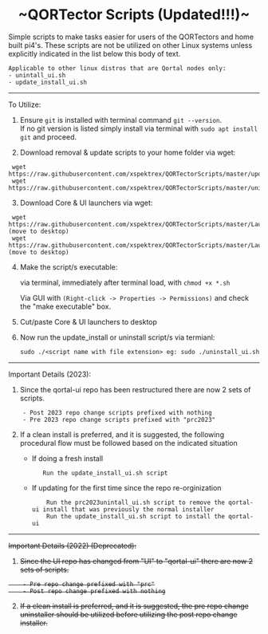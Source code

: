 
<h1 align="center">
~QORTector Scripts (Updated!!!)~
</h1>

<p>
Simple scripts to make tasks easier for users of the QORTectors and home built pi4's.  These scripts are
not be utilized on other Linux systems unless explicitly indicated in the list below this body of text.
</p>

```
Applicable to other linux distros that are Qortal nodes only:
- unintall_ui.sh
- update_install_ui.sh
```
---



To Utilize:

1. Ensure `git` is installed with terminal command `git --version`.  
If no git version is listed simply install via terminal with `sudo apt install git` and proceed.

2. Download removal & update scripts to your home folder via wget:

```
 wget https://raw.githubusercontent.com/xspektrex/QORTectorScripts/master/update_install_ui.sh
 wget https://raw.githubusercontent.com/xspektrex/QORTectorScripts/master/uninstall_ui.sh
```

3. Download Core & UI launchers via wget:

```
 wget https://raw.githubusercontent.com/xspektrex/QORTectorScripts/master/Launch_Core.sh (move to desktop)
 wget https://raw.githubusercontent.com/xspektrex/QORTectorScripts/master/Launch_UI.sh (move to desktop)
```

4. Make the script/s executable:

    via terminal, immediately after terminal load, with `chmod +x *.sh`

    Via GUI with `(Right-click -> Properties -> Permissions)` and check the "make executable" box.

5. Cut/paste Core & UI launchers to desktop

6. Now run the update_install or uninstall script/s via termianl:

    `sudo ./<script name with file extension> eg: sudo ./uninstall_ui.sh`

---

Important Details (2023):

1. Since the qortal-ui repo has been restructured there are now 2 sets of scripts.

```
    - Post 2023 repo change scripts prefixed with nothing
    - Pre 2023 repo change scripts prefixed with "prc2023"
```

2.  If a clean install is preferred, and it is suggested, the following procedural flow must be followed based on the indicated situation
    - If doing a fresh install
       ```
          Run the update_install_ui.sh script
       ```
      
    - If updating for the first time since the repo re-orginization
        ```
            Run the prc2023unintall_ui.sh script to remove the qortal-ui install that was previously the normal installer
            Run the update_install_ui.sh script to install the qortal-ui
        ```
---
    
<strike>Important Details (2022) (Deprecated):

1. Since the UI repo has changed from "UI" to "qortal-ui" there are now 2 sets of scripts.

```
    - Pre repo change prefixed with "prc"
    - Post repo change prefixed with nothing
```
    
2.  If a clean install is preferred, and it is suggested, the pre repo change uninstaller should be utilized before utilizing the post repo change installer.</strike>

